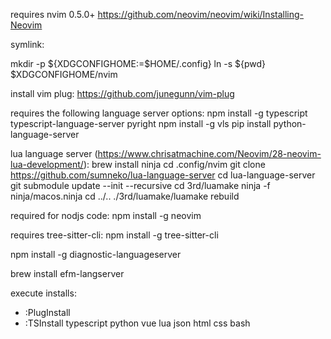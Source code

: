 requires nvim 0.5.0+
https://github.com/neovim/neovim/wiki/Installing-Neovim

symlink:

mkdir -p ${XDGCONFIGHOME:=$HOME/.config}
ln -s ${pwd} $XDGCONFIGHOME/nvim

install vim plug: https://github.com/junegunn/vim-plug

requires the following language server options:
npm install -g typescript typescript-language-server pyright
npm install -g vls
pip install python-language-server

lua language server (https://www.chrisatmachine.com/Neovim/28-neovim-lua-development/):
brew install ninja
cd .config/nvim
git clone https://github.com/sumneko/lua-language-server
cd lua-language-server
git submodule update --init --recursive
cd 3rd/luamake
ninja -f ninja/macos.ninja
cd ../..
./3rd/luamake/luamake rebuild

required for nodjs code:
npm install -g neovim


requires tree-sitter-cli:
npm install -g tree-sitter-cli

npm install -g diagnostic-languageserver

brew install efm-langserver

execute installs:
* :PlugInstall
* :TSInstall typescript python vue lua json html css bash
